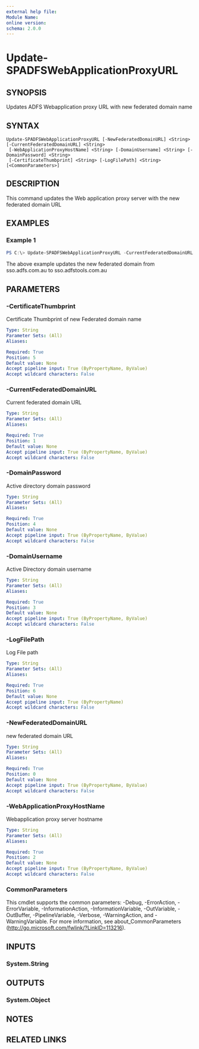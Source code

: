 ```yaml
---
external help file:
Module Name:
online version:
schema: 2.0.0
---
```


# Update-SPADFSWebApplicationProxyURL

## SYNOPSIS
Updates ADFS Webapplication proxy URL with new federated domain name

## SYNTAX

```
Update-SPADFSWebApplicationProxyURL [-NewFederatedDomainURL] <String> [-CurrentFederatedDomainURL] <String>
 [-WebApplicationProxyHostName] <String> [-DomainUsername] <String> [-DomainPassword] <String>
 [-CertificateThumbprint] <String> [-LogFilePath] <String> [<CommonParameters>]
```

## DESCRIPTION
This command updates the Web application proxy server with the new federated domain URL

## EXAMPLES

### Example 1
```powershell
PS C:\> Update-SPADFSWebApplicationProxyURL -CurrentFederatedDomainURL "sso.adfs.com.au" -NewFederatedDomainURL "sso.adfstools.com.au" -WebApplicationProxyHostName 'ADFSWEBAPP01' -DomainUsername 'ADFS\Administrator' -DomainPassword 'Pa$$w0rd' -CertificateThumbprint 'EA4FB1EWBBE3746C85AAWAC94B761C9D2ABF7C22' -LogFilePath 'C:\Scripts' -Verbose
```

The above example updates the new federated domain from sso.adfs.com.au to sso.adfstools.com.au

## PARAMETERS

### -CertificateThumbprint
Certificate Thumbprint of new Federated domain name


```yaml
Type: String
Parameter Sets: (All)
Aliases:

Required: True
Position: 5
Default value: None
Accept pipeline input: True (ByPropertyName, ByValue)
Accept wildcard characters: False
```

### -CurrentFederatedDomainURL
Current federated domain URL

```yaml
Type: String
Parameter Sets: (All)
Aliases:

Required: True
Position: 1
Default value: None
Accept pipeline input: True (ByPropertyName, ByValue)
Accept wildcard characters: False
```

### -DomainPassword
Active directory domain password

```yaml
Type: String
Parameter Sets: (All)
Aliases:

Required: True
Position: 4
Default value: None
Accept pipeline input: True (ByPropertyName, ByValue)
Accept wildcard characters: False
```

### -DomainUsername
Active Directory domain username

```yaml
Type: String
Parameter Sets: (All)
Aliases:

Required: True
Position: 3
Default value: None
Accept pipeline input: True (ByPropertyName, ByValue)
Accept wildcard characters: False
```

### -LogFilePath
Log File path

```yaml
Type: String
Parameter Sets: (All)
Aliases:

Required: True
Position: 6
Default value: None
Accept pipeline input: True (ByPropertyName)
Accept wildcard characters: False
```

### -NewFederatedDomainURL
new federated domain URL

```yaml
Type: String
Parameter Sets: (All)
Aliases:

Required: True
Position: 0
Default value: None
Accept pipeline input: True (ByPropertyName, ByValue)
Accept wildcard characters: False
```

### -WebApplicationProxyHostName
Webapplication proxy server hostname

```yaml
Type: String
Parameter Sets: (All)
Aliases:

Required: True
Position: 2
Default value: None
Accept pipeline input: True (ByPropertyName, ByValue)
Accept wildcard characters: False
```

### CommonParameters
This cmdlet supports the common parameters: -Debug, -ErrorAction, -ErrorVariable, -InformationAction, -InformationVariable, -OutVariable, -OutBuffer, -PipelineVariable, -Verbose, -WarningAction, and -WarningVariable.
For more information, see about_CommonParameters (http://go.microsoft.com/fwlink/?LinkID=113216).

## INPUTS

### System.String


## OUTPUTS

### System.Object

## NOTES

## RELATED LINKS
